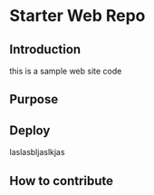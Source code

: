 # Starter Web Repo

## Introduction
this is a sample web site code

## Purpose
## Deploy
laslasbljaslkjas
## How to contribute